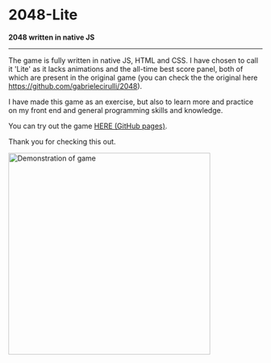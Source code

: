 # 2048-Lite

 **2048 written in native JS**

----------------------------------

The game is fully written in native JS, HTML and CSS. I have chosen to call it 'Lite' as it lacks animations and the all-time best score panel, both of which are present in the original game (you can check the the original here https://github.com/gabrielecirulli/2048).

I have made this game as an exercise, but also to learn more and practice on my front end and general programming skills and knowledge.

You can try out the game <a href="https://vladislav-ss.github.io/2048-Lite/">HERE (GitHub pages)</a>.

Thank you for checking this out.

<img src="https://i.imgur.com/om5EqWI.png" alt="Demonstration of game" width="400px">
